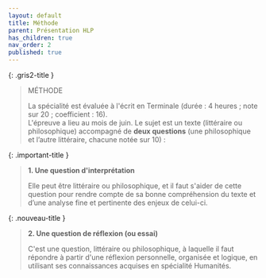 ```yaml
---
layout: default
title: Méthode
parent: Présentation HLP
has_children: true
nav_order: 2
published: true
---
```


{: .gris2-title }
> MÉTHODE
> 
> La spécialité est évaluée à l'écrit en Terminale (durée : 4 heures ; note sur 20 ; coefficient : 16).  
> L'épreuve a lieu au mois de juin. Le sujet est un texte (littéraire ou philosophique) accompagné de **deux questions** (une philosophique et l’autre littéraire, chacune notée sur 10) :

{: .important-title }
> **1. Une question d'interprétation**
> 
> Elle peut être littéraire ou philosophique, et il faut s'aider de cette question pour rendre compte de sa bonne compréhension du texte et d’une analyse fine et pertinente des enjeux de celui-ci.

{: .nouveau-title }
> **2. Une question de réflexion (ou essai)**
> 
> C'est une question, littéraire ou philosophique, à laquelle il faut répondre à partir d'une réflexion personnelle, organisée et logique, en utilisant ses connaissances acquises en spécialité Humanités.
